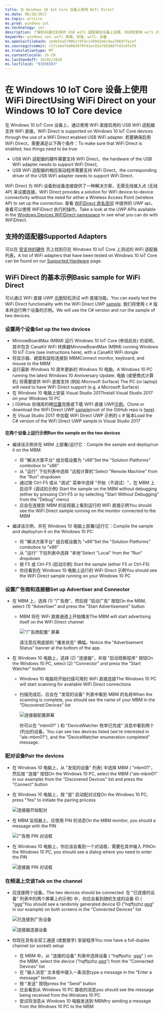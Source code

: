 ```yaml
---
title: 在 Windows 10 Iot Core 设备上使用 WiFi Direct
ms.date: 08/28/2017
ms.topic: article
ms.prod: windows-iot
ms.technology: iot
description: 了解如何通过启用的 USB wifi 适配器在设备上设置、测试和使用 wifi direct。
keywords: windows iot，wifi 直接，安装，wifi，设备
ms.openlocfilehash: 2e9b54a5790b1fdf4c1109d2e6c9aa7869ffecef
ms.sourcegitcommit: c57cebdf4d083079f41ec92ef65d897fd3c0faf8
ms.translationtype: MT
ms.contentlocale: zh-CN
ms.lasthandoff: 10/02/2020
ms.locfileid: "91656583"
---
```

# <a name="using-wifi-direct-on-your-windows-10-iot-core-device"></a><span data-ttu-id="0d5c0-104">在 Windows 10 IoT Core 设备上使用 WiFi Direct</span><span class="sxs-lookup"><span data-stu-id="0d5c0-104">Using WiFi Direct on your Windows 10 IoT Core device</span></span>

<span data-ttu-id="0d5c0-105">在 Windows 10 IoT Core 设备上，通过使用 WiFi 直接启用的 USB WiFi 适配器支持 WiFi 直接。</span><span class="sxs-lookup"><span data-stu-id="0d5c0-105">WiFi Direct is supported on Windows 10 IoT Core devices through the use of a WiFi Direct enabled USB WiFi adapter.</span></span> <span data-ttu-id="0d5c0-106">若要确保启用 WiFi Direct，需要满足以下两个条件：</span><span class="sxs-lookup"><span data-stu-id="0d5c0-106">To make sure that WiFi Direct is enabled, two things need to be true:</span></span>
* <span data-ttu-id="0d5c0-107">USB WiFi 适配器的硬件需要支持 WiFi Direct，</span><span class="sxs-lookup"><span data-stu-id="0d5c0-107">the hardware of the USB WiFi adapter needs to support WiFi Direct,</span></span>
* <span data-ttu-id="0d5c0-108">USB WiFi 适配器的相应驱动程序需要支持 WiFi Direct。</span><span class="sxs-lookup"><span data-stu-id="0d5c0-108">the corresponding driver of the USB WiFi adapter needs to support WiFi Direct.</span></span> 

<span data-ttu-id="0d5c0-109">WiFi Direct 为 WiFi 设备到设备连接提供了一种解决方案，无需无线接入点 (无线 AP) 来设置连接。</span><span class="sxs-lookup"><span data-stu-id="0d5c0-109">WiFi Direct provides a solution for WiFi device-to-device connectivity without the need for either a Wireless Access Point (wireless AP) to set up the connection.</span></span> <span data-ttu-id="0d5c0-110">查看 [WiFiDirect 命名空间](https://msdn.microsoft.com/library/windows/apps/windows.devices.wifidirect.aspx) 中提供的 UWP api，查看可以使用 WiFiDirect 执行的操作。</span><span class="sxs-lookup"><span data-stu-id="0d5c0-110">Take a look at the UWP APIs available in the [Windows.Devices.WiFiDirect namespace](https://msdn.microsoft.com/library/windows/apps/windows.devices.wifidirect.aspx) to see what you can do with WiFiDirect.</span></span>

## <a name="supported-adapters"></a><span data-ttu-id="0d5c0-111">支持的适配器</span><span class="sxs-lookup"><span data-stu-id="0d5c0-111">Supported Adapters</span></span>

<span data-ttu-id="0d5c0-112">可以在 [受支持的硬件](../learn-about-hardware/HardwareCompatList.md) 页上找到已在 Windows 10 IoT Core 上测试的 WiFi 适配器列表。</span><span class="sxs-lookup"><span data-stu-id="0d5c0-112">A list of WiFi adapters that have been tested on Windows 10 IoT Core can be found on our [Supported Hardware](../learn-about-hardware/HardwareCompatList.md) page.</span></span> 

## <a name="basic-sample-for-wifi-direct"></a><span data-ttu-id="0d5c0-113">WiFi Direct 的基本示例</span><span class="sxs-lookup"><span data-stu-id="0d5c0-113">Basic sample for WiFi Direct</span></span>

<span data-ttu-id="0d5c0-114">可以通过 WiFi 直接 UWP [示例](https://github.com/Microsoft/Windows-universal-samples/tree/master/Samples/WiFiDirect)轻松测试 wifi 直接功能。</span><span class="sxs-lookup"><span data-stu-id="0d5c0-114">You can easily test the WiFi Direct functionality with the WiFi Direct UWP [sample](https://github.com/Microsoft/Windows-universal-samples/tree/master/Samples/WiFiDirect).</span></span> <span data-ttu-id="0d5c0-115">我们将使用 c # 版本并运行两个设备的示例。</span><span class="sxs-lookup"><span data-stu-id="0d5c0-115">We will use the C# version and run the sample of two devices.</span></span>

### <a name="set-up-the-two-devices"></a><span data-ttu-id="0d5c0-116">设置两个设备</span><span class="sxs-lookup"><span data-stu-id="0d5c0-116">Set up the two devices</span></span>
* <span data-ttu-id="0d5c0-117">MinnowBoardMax (MBM) 运行 Windows 10 IoT Core (参阅此处) 的说明，其中包含 CanaKit WiFi 转换器</span><span class="sxs-lookup"><span data-stu-id="0d5c0-117">MinnowBoardMax (MBM) running Windows 10 IoT Core (see instructions here), with a CanaKit WiFi dongle</span></span>
* <span data-ttu-id="0d5c0-118">将显示器、键盘和鼠标连接到 MBM</span><span class="sxs-lookup"><span data-stu-id="0d5c0-118">Connect monitor, keyboard, and mouse to the MBM</span></span>
* <span data-ttu-id="0d5c0-119">运行最新 Windows 10 周年更新的 Windows 10 电脑。</span><span class="sxs-lookup"><span data-stu-id="0d5c0-119">A Windows 10 PC running the latest Windows 10 Anniversary Update.</span></span> <span data-ttu-id="0d5c0-120">电脑 (或便携式计算机) 将需要提供 WiFi 直接支持 (例如 Microsoft Surface) </span><span class="sxs-lookup"><span data-stu-id="0d5c0-120">The PC (or laptop) will need to have WiFi Direct support (e.g. a Microsoft Surface)</span></span>
* <span data-ttu-id="0d5c0-121">在 Windows 10 电脑上安装 Visual Studio 2017</span><span class="sxs-lookup"><span data-stu-id="0d5c0-121">Install Visual Studio 2017 on your Windows 10 PC</span></span>
* <span data-ttu-id="0d5c0-122">)  (GitHub 存储库的根[位置](https://github.com/Microsoft/Windows-universal-samples)克隆或下载 WIFI 直接 UWP[示例](https://github.com/Microsoft/Windows-universal-samples/tree/master/Samples/WiFiDirect)。</span><span class="sxs-lookup"><span data-stu-id="0d5c0-122">Clone or download the WiFi Direct UWP [sample](https://github.com/Microsoft/Windows-universal-samples/tree/master/Samples/WiFiDirect)(root of the GitHub repo is [here](https://github.com/Microsoft/Windows-universal-samples)).</span></span>
* <span data-ttu-id="0d5c0-123">在 Visual Studio 2017 中加载 WiFi Direct UWP 示例的 c # 版本</span><span class="sxs-lookup"><span data-stu-id="0d5c0-123">Load the C# version of the WiFi Direct UWP sample in Visual Studio 2017</span></span>

#### <a name="run-the-sample-on-the-two-devices"></a><span data-ttu-id="0d5c0-124">在两个设备上运行示例</span><span class="sxs-lookup"><span data-stu-id="0d5c0-124">Run the sample on the two devices</span></span>
* <span data-ttu-id="0d5c0-125">编译该示例并在 MBM 上部署/运行它：</span><span class="sxs-lookup"><span data-stu-id="0d5c0-125">Compile the sample and deploy/run it on the MBM:</span></span>

    * <span data-ttu-id="0d5c0-126">将 "解决方案平台" 组合框设置为 "x86"</span><span class="sxs-lookup"><span data-stu-id="0d5c0-126">Set the "Solution Platforms" combobox to "x86"</span></span>
    * <span data-ttu-id="0d5c0-127">从 "运行" 下拉列表中选择 "远程计算机"</span><span class="sxs-lookup"><span data-stu-id="0d5c0-127">Select "Remote Machine" from the "Run" dropdown</span></span>
    * <span data-ttu-id="0d5c0-128">通过按 Ctrl-F5 或从 "调试" 菜单中选择 "开始（不调试）"，在 MBM 上启动不 (调试的示例) </span><span class="sxs-lookup"><span data-stu-id="0d5c0-128">Start the sample on the MBM without debugging (either by pressing Ctrl-F5 or by selecting "Start Without Debugging" from the "Debug" menu)</span></span>
    * <span data-ttu-id="0d5c0-129">应会在连接到 MBM 的监视器上看到运行的 WiFi 直接示例</span><span class="sxs-lookup"><span data-stu-id="0d5c0-129">You should see the WiFi Direct sample running on the monitor connected to the MBM</span></span>
* <span data-ttu-id="0d5c0-130">编译该示例，并在 Windows 10 电脑上部署/运行它：</span><span class="sxs-lookup"><span data-stu-id="0d5c0-130">Compile the sample and deploy/run it on the Windows 10 PC:</span></span>
    * <span data-ttu-id="0d5c0-131">将 "解决方案平台" 组合框设置为 "x86"</span><span class="sxs-lookup"><span data-stu-id="0d5c0-131">Set the "Solution Platforms" combobox to "x86"</span></span>
    * <span data-ttu-id="0d5c0-132">从 "运行" 下拉列表中选择 "本地"</span><span class="sxs-lookup"><span data-stu-id="0d5c0-132">Select "Local" from the "Run" dropdown</span></span>
    * <span data-ttu-id="0d5c0-133">按 F5 或 Ctrl-F5 (启动示例) </span><span class="sxs-lookup"><span data-stu-id="0d5c0-133">Start the sample (either F5 or Ctrl-F5)</span></span>
    * <span data-ttu-id="0d5c0-134">你应看到在 Windows 10 电脑上运行的 WiFi Direct 示例</span><span class="sxs-lookup"><span data-stu-id="0d5c0-134">You should see the WiFi Direct sample running on your Windows 10 PC</span></span>

### <a name="set-up-advertiser-and-connector"></a><span data-ttu-id="0d5c0-135">设置广告商和连接器</span><span class="sxs-lookup"><span data-stu-id="0d5c0-135">Set up Advertiser and Connector</span></span>
* <span data-ttu-id="0d5c0-136">在 MBM 上，选择 (1) "广告商"，然后按 "启动广告" 按钮</span><span class="sxs-lookup"><span data-stu-id="0d5c0-136">On the MBM, select (1) "Advertiser" and press the "Start Advertisement" button</span></span>

    * <span data-ttu-id="0d5c0-137">MBM 将在 WiFi 直接通道上开始播发</span><span class="sxs-lookup"><span data-stu-id="0d5c0-137">The MBM will start advertising itself on the WiFi Direct channel</span></span>

        !["广告商配置" 屏幕](../media/SetupWiFiDirect/Advertiser01.png)

        <span data-ttu-id="0d5c0-139">请注意应用底部的 "播发状态" 横幅。</span><span class="sxs-lookup"><span data-stu-id="0d5c0-139">Notice the "Advertisement Status" banner at the bottom of the app.</span></span>
    
* <span data-ttu-id="0d5c0-140">在 Windows 10 电脑上，选择 (2) "连接器"，并按 "启动观察程序" 按钮</span><span class="sxs-lookup"><span data-stu-id="0d5c0-140">On the Windows 10 PC, select (2) "Connector" and press the "Start Watcher" button</span></span> 

    * <span data-ttu-id="0d5c0-141">Windows 10 电脑将开始扫描可用的 WiFi 直接连接</span><span class="sxs-lookup"><span data-stu-id="0d5c0-141">The Windows 10 PC will start scanning for available WiFi Direct connections</span></span>
    * <span data-ttu-id="0d5c0-142">扫描完成后，应会在 "发现的设备" 列表中看到 MBM 的名称</span><span class="sxs-lookup"><span data-stu-id="0d5c0-142">When the scanning is complete, you should see the name of your MBM in the "Discovered Devices" list</span></span>

        ![连接器配置屏幕](../media/SetupWiFiDirect/Connector01.png)

        <span data-ttu-id="0d5c0-144">你可以在 "mbm01" ) 和 "DeviceWatcher 枚举已完成" 消息中看到两个 (列出的设备。</span><span class="sxs-lookup"><span data-stu-id="0d5c0-144">You can see two devices listed (we're interested in "ale-mbm01"), and the "DeviceWatcher enumeration completed" message.</span></span>

### <a name="pair-the-devices"></a><span data-ttu-id="0d5c0-145">配对设备</span><span class="sxs-lookup"><span data-stu-id="0d5c0-145">Pair the devices</span></span>
* <span data-ttu-id="0d5c0-146">在 Windows 10 电脑上，从 "发现的设备" 列表) 中选择 MBM ( "mbm01"，然后按 "连接" 按钮</span><span class="sxs-lookup"><span data-stu-id="0d5c0-146">On the Windows 10 PC, select the MBM ("ale-mbm01" in our example) from the "Discovered Devices" list and press the "Connect" button</span></span>
* <span data-ttu-id="0d5c0-147">在 Windows 10 电脑上，按 "是" 启动配对过程</span><span class="sxs-lookup"><span data-stu-id="0d5c0-147">On the Windows 10 PC, press "Yes" to initiate the pairing process</span></span>

    ![连接器开始配对](../media/SetupWiFiDirect/Connector02.png)

* <span data-ttu-id="0d5c0-149">在 MBM 监视器上，应使用 PIN 的消息</span><span class="sxs-lookup"><span data-stu-id="0d5c0-149">On the MBM monitor, you should a message with the PIN</span></span>

    ![广告商 PIN 对话框](../media/SetupWiFiDirect/Advertiser02.png)

* <span data-ttu-id="0d5c0-151">在 Windows 10 电脑上，你应该会看到一个对话框，需要在其中输入 PIN</span><span class="sxs-lookup"><span data-stu-id="0d5c0-151">On the Windows 10 PC, you should see a dialog where you need to enter the PIN</span></span>

    ![连接器 PIN 对话框](../media/SetupWiFiDirect/Connector03.png)

### <a name="talk-on-the-channel"></a><span data-ttu-id="0d5c0-153">在频道上交谈</span><span class="sxs-lookup"><span data-stu-id="0d5c0-153">Talk on the channel</span></span>
* <span data-ttu-id="0d5c0-154">应连接两个设备。</span><span class="sxs-lookup"><span data-stu-id="0d5c0-154">The two devices should be connected.</span></span> <span data-ttu-id="0d5c0-155">在 "已连接的设备" 列表中的两个屏幕上的示例) 中，你应会看到随机生成的设备 ID ( "ggg"</span><span class="sxs-lookup"><span data-stu-id="0d5c0-155">You should see a randomly generated device ID ("hqffpzhz.ggg" in our example) on both screens in the "Connected Devices" list</span></span>

    ![已连接到广告设备](../media/SetupWiFiDirect/Advertiser03.png)

    ![连接器连接设备](../media/SetupWiFiDirect/Connector04.png)

* <span data-ttu-id="0d5c0-158">你现在具有全双工通道 (或套接字) 安装程序</span><span class="sxs-lookup"><span data-stu-id="0d5c0-158">You now have a full-duplex channel (or socket) setup</span></span>

    * <span data-ttu-id="0d5c0-159">在 MBM 中，从 "连接的设备" 列表中选择设备 ( "hqffpzhz. ggg" ) </span><span class="sxs-lookup"><span data-stu-id="0d5c0-159">on the MBM, select the device ("hqffpzhz.ggg") from the "Connected Devices" list</span></span>
    * <span data-ttu-id="0d5c0-160">在 "输入消息" 文本框中键入一条消息</span><span class="sxs-lookup"><span data-stu-id="0d5c0-160">type a message in the "Enter a message" textbox</span></span>
    * <span data-ttu-id="0d5c0-161">按 "发送" 按钮</span><span class="sxs-lookup"><span data-stu-id="0d5c0-161">press the "Send" button</span></span>
    * <span data-ttu-id="0d5c0-162">应会看到从 Windows 10 PC 接收的消息</span><span class="sxs-lookup"><span data-stu-id="0d5c0-162">you should see the message being received from the Windows 10 PC</span></span>
    * <span data-ttu-id="0d5c0-163">尝试将消息从 Windows 10 电脑发送到 MBM</span><span class="sxs-lookup"><span data-stu-id="0d5c0-163">try sending a message from the Windows 10 PC to the MBM</span></span>
